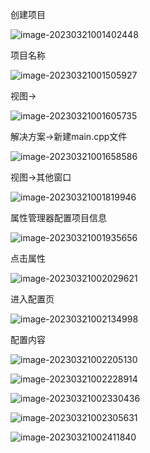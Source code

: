 

创建项目

![image-20230321001402448](D:\learn\Typora\pictures\image-20230321001402448.png)

项目名称

![image-20230321001505927](D:\learn\Typora\pictures\image-20230321001505927.png)

视图->

![image-20230321001605735](D:\learn\Typora\pictures\image-20230321001605735.png)

解决方案->新建main.cpp文件

![image-20230321001658586](D:\learn\Typora\pictures\image-20230321001658586.png)

视图->其他窗口

![image-20230321001819946](D:\learn\Typora\pictures\image-20230321001819946.png)

属性管理器配置项目信息

![image-20230321001935656](D:\learn\Typora\pictures\image-20230321001935656.png)

点击属性

![image-20230321002029621](D:\learn\Typora\pictures\image-20230321002029621.png)

进入配置页

![image-20230321002134998](D:\learn\Typora\pictures\image-20230321002134998.png)

配置内容

![image-20230321002205130](D:\learn\Typora\pictures\image-20230321002205130.png)

![image-20230321002228914](D:\learn\Typora\pictures\image-20230321002228914.png)

![image-20230321002330436](D:\learn\Typora\pictures\image-20230321002330436.png)

![image-20230321002305631](D:\learn\Typora\pictures\image-20230321002305631.png)

![image-20230321002411840](D:\learn\Typora\pictures\image-20230321002411840.png)
